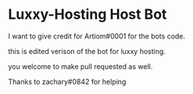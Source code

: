 # Luxxy-Hosting Host Bot

I want to give credit for Artiom#0001 for the bots code.

this is edited verison of the bot for luxxy hosting.

you welcome to make pull requested as well.


Thanks to zachary#0842 for helping 
